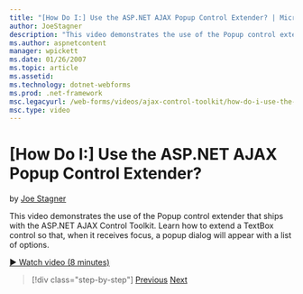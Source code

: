 ```yaml
---
title: "[How Do I:] Use the ASP.NET AJAX Popup Control Extender? | Microsoft Docs"
author: JoeStagner
description: "This video demonstrates the use of the Popup control extender that ships with the ASP.NET AJAX Control Toolkit. Learn how to extend a TextBox control so that..."
ms.author: aspnetcontent
manager: wpickett
ms.date: 01/26/2007
ms.topic: article
ms.assetid: 
ms.technology: dotnet-webforms
ms.prod: .net-framework
msc.legacyurl: /web-forms/videos/ajax-control-toolkit/how-do-i-use-the-aspnet-ajax-popup-control-extender
msc.type: video
---
```

[How Do I:] Use the ASP.NET AJAX Popup Control Extender?
====================
by [Joe Stagner](https://github.com/JoeStagner)

This video demonstrates the use of the Popup control extender that ships with the ASP.NET AJAX Control Toolkit. Learn how to extend a TextBox control so that, when it receives focus, a popup dialog will appear with a list of options.

[&#9654; Watch video (8 minutes)](https://channel9.msdn.com/Blogs/ASP-NET-Site-Videos/how-do-i-use-the-aspnet-ajax-popup-control-extender)

>[!div class="step-by-step"]
[Previous](how-do-i-use-the-aspnet-ajax-textboxwatermark-control-extender.md)
[Next](how-do-i-use-the-aspnet-ajax-modalpopup-extender-control.md)